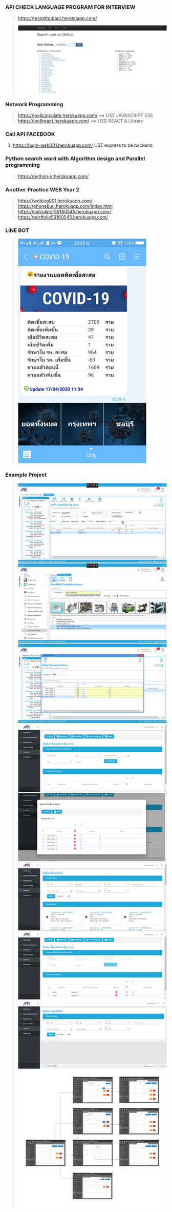 ### API CHECK LANGUAGE PROGRAM FOR INTERVIEW 

> https://testgithubapi.herokuapp.com/

> ![Image of Program GIT](https://github.com/chainrocker55/LINK-PROJECT/blob/master/Interface%20Flex/GIT_API.png)

### Network Programming

> https://ipv6calculate.herokuapp.com/ ==> USE JAVASCRIPT ES6
> https://ipv6react.herokuapp.com/ ==> USD REACT & Library


### Call API FACEBOOK

1. https://login-web001.herokuapp.com/ USE express to be backend


### Python search word with Algorithm design and Parallel programming 

> https://python-ir.herokuapp.com/


### Another Practice WEB Year 2

> https://weblog001.herokuapp.com/
> https://phonebuu.herokuapp.com/index.html
> https://calculator59160545.herokuapp.com/
> https://portfolio59160545.herokuapp.com/

### LINE BOT
> <img src="https://github.com/chainrocker55/LINK-PROJECT/blob/master/Interface%20Flex/LINEBOT.jpg" height="700" width="400">


### Example Project 

> ![Image of Program Flex1](https://github.com/chainrocker55/LINK-PROJECT/blob/master/Interface%20Flex/Checklist%20By%20Line.PNG)
> ![Image of Program Flex2](https://github.com/chainrocker55/LINK-PROJECT/blob/master/Interface%20Flex/Checklist%20Import_winform.PNG)
> ![Image of Program Flex3](https://github.com/chainrocker55/LINK-PROJECT/blob/master/Interface%20Flex/Checlist%20Item_Win.PNG)
> ![Image of Program Flex4](https://github.com/chainrocker55/LINK-PROJECT/blob/master/Interface%20Flex/OnAddChecklist.PNG)
> ![Image of Program Flex5](https://github.com/chainrocker55/LINK-PROJECT/blob/master/Interface%20Flex/OnDoubleClickRow.PNG)
> ![Image of Program Flex6](https://github.com/chainrocker55/LINK-PROJECT/blob/master/Interface%20Flex/OnSearch.PNG)
> ![Image of Program Flex7](https://github.com/chainrocker55/LINK-PROJECT/blob/master/Interface%20Flex/OnSelectChecklist.PNG)
> ![Image of Program Flex8](https://github.com/chainrocker55/LINK-PROJECT/blob/master/Interface%20Flex/SearchCriteria.PNG)
> ![Image of Program Examinete](https://github.com/chainrocker55/LINK-PROJECT/blob/master/Interface%20Flex/bLPilVWH._kw.png)
